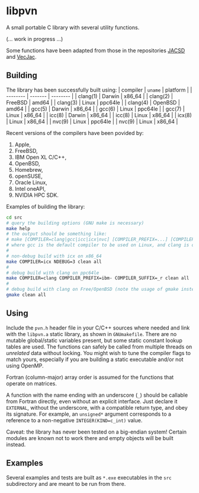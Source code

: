 # libpvn
A small portable C library with several utility functions.

(... work in progress ...)

Some functions have been adapted from those in the repositories [JACSD](https://github.com/venovako/JACSD) and [VecJac](https://github.com/venovako/VecJac).

## Building

The library has been successfully built using:
| compiler | `uname` | platform |
| -------- | ------- | -------- |
| clang(1) | Darwin  | x86_64   |
| clang(2) | FreeBSD | amd64    |
| clang(3) | Linux   | ppc64le  |
| clang(4) | OpenBSD | amd64    |
| gcc(5)   | Darwin  | x86_64   |
| gcc(6)   | Linux   | ppc64le  |
| gcc(7)   | Linux   | x86_64   |
| icc(8)   | Darwin  | x86_64   |
| icc(8)   | Linux   | x86_64   |
| icx(8)   | Linux   | x86_64   |
| nvc(9)   | Linux   | ppc64le  |
| nvc(9)   | Linux   | x86_64   |

Recent versions of the compilers have been povided by:
1. Apple,
2. FreeBSD,
3. IBM Open XL C/C++,
4. OpenBSD,
5. Homebrew,
6. openSUSE,
7. Oracle Linux,
8. Intel oneAPI,
9. NVIDIA HPC SDK.

Examples of building the library:
```bash
cd src
# query the building options (GNU make is necessary)
make help
# the output should be something like:
# make [COMPILER=clang|gcc|icc|icx|nvc] [COMPILER_PREFIX=...] [COMPILER_SUFFIX=...] [NDEBUG=0|1|2|3|...] [VECLEN=...] [all|clean|help]
# where gcc is the default compiler to be used on Linux, and clang is otherwise
#
# non-debug build with icx on x86_64
make COMPILER=icx NDEBUG=3 clean all
#
# debug build with clang on ppc64le
make COMPILER=clang COMPILER_PREFIX=ibm- COMPILER_SUFFIX=_r clean all
#
# debug build with clang on Free/OpenBSD (note the usage of gmake instead of make)
gmake clean all
```

## Using

Include the `pvn.h` header file in your C/C++ sources where needed and link with the `libpvn.a` static library, as shown in `GNUmakefile`.
There are no mutable global/static variables present, but some static constant lookup tables are used.
The functions can safely be called from multiple threads on *unrelated* data without locking.
You might wish to tune the compiler flags to match yours, especially if you are building a static executable and/or not using OpenMP.

Fortran (column-major) array order is assumed for the functions that operate on matrices.

A function with the name ending with an underscore (`_`) should be callable from Fortran directly, even without an explicit interface.
Just declare it `EXTERNAL`, without the underscore, with a compatible return type, and obey its signature.
For example, an `unsigned*` argument corresponds to a reference to a non-negative `INTEGER(KIND=c_int)` value.

Caveat: the library has never been tested on a big-endian system!
Certain modules are known not to work there and empty objects will be built instead.

## Examples

Several examples and tests are built as `*.exe` executables in the `src` subdirectory and are meant to be run from there.
